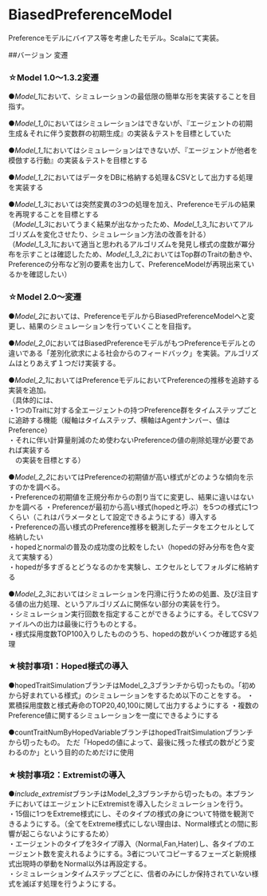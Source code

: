﻿BiasedPreferenceModel
=====================

Preferenceモデルにバイアス等を考慮したモデル。Scalaにて実装。

##バージョン 変遷

### ☆Model 1.0～1.3.2変遷

●*Model_1*において、シミュレーションの最低限の簡単な形を実装することを目指す。

●*Model_1_0*においてはシミュレーションはできないが、『エージェントの初期生成＆それに伴う変数群の初期生成』の実装＆テストを目標としていた

●*Model_1_1*においてはシミュレーションはできないが、『エージェントが他者を模倣する行動』の実装＆テストを目標とする

●*Model_1_2*においてはデータをDBに格納する処理＆CSVとして出力する処理を実装する

●*Model_1_3*においては突然変異の3つの処理を加え、Preferenceモデルの結果を再現することを目標とする  
（*Model_1_3*においてうまく結果が出なかったため、*Model_1_3_1*においてアルゴリズムを変化させたり、シミュレーション方法の改善を計る）  
（*Model_1_3_1*において適当と思われるアルゴリズムを発見し様式の度数が冪分布を示すことは確認したため、*Model_1_3_2*においてはTop群のTraitの動きや、Preferenceの分布など別の要素を出力して、PreferenceModelが再現出来ているかを確認したい）  

### ☆Model 2.0～変遷

●*Model_2*においては、PreferenceモデルからBiasedPreferenceModelへと変更し、結果のシミュレーションを行っていくことを目指す。

●*Model_2_0*においてはBiasedPreferenceモデルがもつPreferenceモデルとの違いである「差別化欲求による社会からのフィードバック」を実装。アルゴリズムはとりあえず１つだけ実装する。

●*Model_2_1*においてはPreferenceモデルにおいてPreferenceの推移を追跡する実装を追加。  
（具体的には、  
・1つのTraitに対する全エージェントの持つPreference群をタイムステップごとに追跡する機能（縦軸はタイムステップ、横軸はAgentナンバー、値はPreference）  
・それに伴い計算量削減のため使わないPreferenceの値の削除処理が必要であれば実装する  
　の実装を目標とする）  

●*Model_2_2*においてはPreferenceの初期値が高い様式がどのような傾向を示すのかを調べる。  
・Preferenceの初期値を正規分布からの割り当てに変更し、結果に違いはないかを調べる
・Preferenceが最初から高い様式(hopedと呼ぶ）を5つの様式に1つくらい（これはパラメータとして設定できるようにする）導入する  
・Preferenceの高い様式のPreference推移を観測したデータをエクセルとして格納したい  
・hopedとnormalの普及の成功度の比較をしたい（hopedの好み分布を色々変えて実験する）  
・hopedが多すぎるとどうなるのかを実験し、エクセルとしてフォルダに格納する  

●*Model_2_3*においてはシミュレーションを円滑に行うための処置、及び注目する値の出力処理、というアルゴリズムに関係ない部分の実装を行う。  
・シミュレーション実行回数を指定することができるようにする。そしてCSVファイルへの出力は最後に行うものとする。  
・様式採用度数TOP100入りしたもののうち、hopedの数がいくつか確認する処理  

### ★検討事項1：Hoped様式の導入

●hopedTraitSimulationブランチはModel_2_3ブランチから切ったもの。「初めから好まれている様式」のシミュレーションをするため以下のことをする。
・累積採用度数と様式寿命のTOP20,40,100に関して出力するようにする
・複数のPreference値に関するシミュレーションを一度にできるようにする

●countTraitNumByHopedVariableブランチはhopedTraitSimulationブランチから切ったもの。
ただ「Hopedの値によって、最後に残った様式の数がどう変わるのか」という目的のためだけに使用

### ★検討事項2：Extremistの導入

●*include_extremist*ブランチはModel_2_3ブランチから切ったもの。本ブランチにおいてはエージェントにExtremistを導入したシミュレーションを行う。  
・15個に1つをExtreme様式にし、そのタイプの様式の身について特徴を観測できるようにする。（全てをExtreme様式にしない理由は、Normal様式との間に影響が起こらないようにするため）  
・エージェントのタイプを3タイプ導入（Normal,Fan,Hater)し、各タイプのエージェント数を変えれるようにする。3者についてコピーするフェーズと新規様式出現時の挙動をNormal以外は再設定する。  
・シミュレーションタイムステップごとに、信者のみにしか保持されていない様式を滅ぼす処理を行うようにする。  

